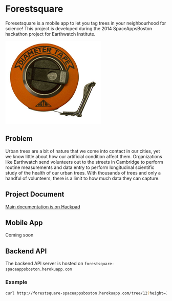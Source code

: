 # Forestsquare

Foresetsquare is a mobile app to let you tag trees in your neighbourhood for science! This project is developed during the 2014 SpaceAppsBoston hackathon project for Earthwatch Institute.

![diameter tape](images/tape.jpg)

## Problem

Urban trees are a bit of nature that we come into contact in our cities, yet we know little about how our artificial condition affect them.
Organizations like Earthwatch send volunteers out to the streets in Cambridge to perform routine measurements and data entry to perform longitudinal scientific study of the health of our urban trees.
With thousands of trees and only a handful of volunteers, there is a limit to how much data they can capture.

## Project Document

[Main documentation is on Hackpad](http://bit.ly/earthwatch-spaceappsboston2014)

## Mobile App

Coming soon

## Backend API

The backend API server is hosted on `forestsquare-spaceappsboston.herokuapp.com`

### Example

```sh
curl http://forestsquare-spaceappsboston.herokuapp.com/tree/12?height=100&radius=1&locationX=200&locationY=300&species=SomeTree
```

